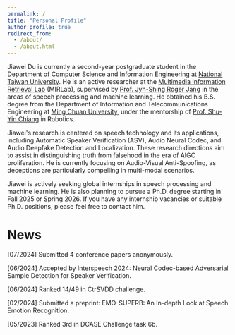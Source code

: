 ```yaml
---
permalink: /
title: "Personal Profile"
author_profile: true
redirect_from: 
  - /about/
  - /about.html
---
```

Jiawei Du is currently a second-year postgraduate student in the Department of Computer Science and Information Engineering at [National Taiwan University](http://www.ntu.edu.tw/english/). He is an active researcher at the [Multimedia Information Retrieval Lab](http://mirlab.org/) (MIRLab), supervised by [Prof. Jyh-Shing Roger Jang](http://mirlab.org/jang/) in the areas of speech processing and machine learning. He obtained his B.S. degree from the Department of Information and Telecommunications Engineering at [Ming Chuan University](http://web2.mcu.edu.tw/en/), under the mentorship of [Prof. Shu-Yin Chiang](http://www.researchgate.net/profile/Shu-Yin-Chiang) in Robotics.

Jiawei's research is centered on speech technology and its applications, including Automatic Speaker Verification (ASV), Audio Neural Codec, and Audio Deepfake Detection and Localization. These research directions aim to assist in distinguishing truth from falsehood in the era of AIGC proliferation. He is currently focusing on Audio-Visual Anti-Spoofing, as deceptions are particularly compelling in multi-modal scenarios.

Jiawei is actively seeking global internships in speech processing and machine learning. He is also planning to pursue a Ph.D. degree starting in Fall 2025 or Spring 2026. If you have any internship vacancies or suitable Ph.D. positions, please feel free to contact him.

News
======
[07/2024] Submitted 4 conference papers anonymously.

[06/2024] Accepted by Interspeech 2024: Neural Codec-based Adversarial Sample Detection for Speaker Verification.

[06/2024] Ranked 14/49 in CtrSVDD challenge.

[02/2024] Submitted a preprint: EMO-SUPERB: An In-depth Look at Speech Emotion Recognition.

[05/2023] Ranked 3rd in DCASE Challenge task 6b.

<script type="text/javascript" id="clustrmaps" src="//clustrmaps.com/map_v2.js?d=wEPsipcZ0DHSIofenuyfhRNlIYV4N1dtBVt4Pbi0Ygw&cl=ffffff&w=300&t=n&co=2d78ad&cmo=3acc3a&cmn=ff5353&ct=ffffff"></script>
